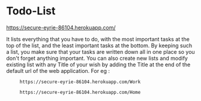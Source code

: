 # Todo-List
https://secure-eyrie-86104.herokuapp.com/

It lists everything that you have to do, with the most important tasks at the top of the list, and the least important tasks at the bottom. By keeping such a list, you make sure that your tasks are written down all in one place so you don't forget anything important.
You can also create new lists and modify existing list with any Title of your wish by adding the Title at the end of the default url of the web application.
For eg : 

         https://secure-eyrie-86104.herokuapp.com/Work 

         https://secure-eyrie-86104.herokuapp.com/Home
        
